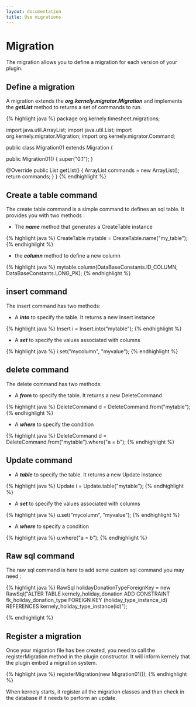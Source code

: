 ```yaml
---
layout: documentation
title: Use migrations
---
```


# Migration

The migration allows you to define a migration for each version of your plugin.


## Define a migration

A migration extends the ___org.kernely.migrator.Migration___ and implements the ___getList___ method to returns a set of commands to run.

{% highlight java %}
package org.kernely.timesheet.migrations;

import java.util.ArrayList;
import java.util.List;
import org.kernely.migrator.Migration;
import org.kernely.migrator.Command;

public class Migration01 extends Migration {
  
  public Migration01() {
    super("0.1");
  }

  @Override
  public List<Command> getList() {
    ArrayList<Command> commands = new ArrayList<Command>();
    return commands;
  }
}
{% endhighlight %}

## Create a table command

The create table command is a simple command to defines an sql table. It provides you with two methods :

- The ___name___ method that generates a CreateTable instance

{% highlight java %}
CreateTable mytable = CreateTable.name("my_table");
{% endhighlight %}

- the ___column___ method to define a new column

{% highlight java %}
  mytable.column(DataBaseConstants.ID_COLUMN, DataBaseConstants.LONG_PK);
{% endhighlight %}

    
## insert command


The insert command has two methods:

- A ___into___ to specify the table. It returns a new Insert instance

{% highlight java %}
  Insert i = Insert.into("mytable");
{% endhighlight %}

- A ___set___ to specify the values associated with columns

{% highlight java %}
  i.set("mycolumn", "myvalue");
{% endhighlight %}

## delete command

The delete command has two methods:

- A ___from___ to specify the table. It returns a new DeleteCommand

{% highlight java %}
  DeleteCommand d = DeleteCommand.from("mytable");
{% endhighlight %}

- A ___where___ to specify the condition

{% highlight java %}
  DeleteCommand d = DeleteCommand.from("mytable").where("a = b");
{% endhighlight %}


## Update command

- A ___table___ to specify the table. It returns a new Update instance

{% highlight java %}
  Update i = Update.table("mytable");
{% endhighlight %}

- A ___set___ to specify the values associated with columns

{% highlight java %}
  u.set("mycolumn", "myvalue");
{% endhighlight %}

- A ___where___ to specify a condition

{% highlight java %}
  u.where("a = b");
{% endhighlight %}

## Raw sql command

The raw sql command is here to add some custom sql command you may need :

{% highlight java %}
RawSql holidayDonationTypeForeignKey = new RawSql("ALTER TABLE kernely_holiday_donation ADD CONSTRAINT fk_holiday_donation_type FOREIGN KEY (holiday_type_instance_id) REFERENCES kernely_holiday_type_instance(id)");

{% endhighlight %}

## Register a migration

Once your migration file has bee created, you need to call  the registerMigration method in the plugin constructor. It will inform kernely that the  plugin embed a migration system.

{% highlight java %}
registerMigration(new Migration01());
{% endhighlight %}

When kernely starts, it register all the migration classes and than check in the database if it needs to perform an update.